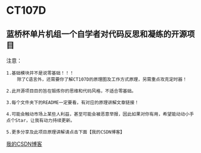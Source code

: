 
# CT107D
## 蓝桥杯单片机组一个自学者对代码反思和凝练的开源项目




注意：

    1.基础模块并不是说零基础！！！
        除了C语言外，还需要你了解CT107D的原理图及工作方式原理，另需重点攻克定时器！
        
    2.此开源项目目的旨在锻炼你的思维和代码风格，不适合零基础。
    
    3.每个文件夹下的README一定要看，有对应的原理讲解文章链接！
    
    4.可能会触动市场上某些人利益，甚至可能会被恶意举报，因此如果对你有用，希望能动动小手点个Star，让我有动力持续更新。
    
    5.更多分享及此项目原理讲解请点击下面【我的CSDN博客】
    
    
    


[我的CSDN博客](https://me.csdn.net/weixin_43894786)
